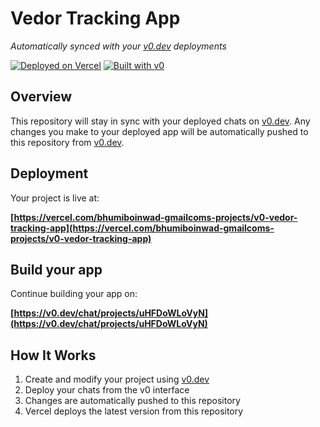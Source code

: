 # Vedor Tracking App

*Automatically synced with your [v0.dev](https://v0.dev) deployments*

[![Deployed on Vercel](https://img.shields.io/badge/Deployed%20on-Vercel-black?style=for-the-badge&logo=vercel)](https://vercel.com/bhumiboinwad-gmailcoms-projects/v0-vedor-tracking-app)
[![Built with v0](https://img.shields.io/badge/Built%20with-v0.dev-black?style=for-the-badge)](https://v0.dev/chat/projects/uHFDoWLoVyN)

## Overview

This repository will stay in sync with your deployed chats on [v0.dev](https://v0.dev).
Any changes you make to your deployed app will be automatically pushed to this repository from [v0.dev](https://v0.dev).

## Deployment

Your project is live at:

**[https://vercel.com/bhumiboinwad-gmailcoms-projects/v0-vedor-tracking-app](https://vercel.com/bhumiboinwad-gmailcoms-projects/v0-vedor-tracking-app)**

## Build your app

Continue building your app on:

**[https://v0.dev/chat/projects/uHFDoWLoVyN](https://v0.dev/chat/projects/uHFDoWLoVyN)**

## How It Works

1. Create and modify your project using [v0.dev](https://v0.dev)
2. Deploy your chats from the v0 interface
3. Changes are automatically pushed to this repository
4. Vercel deploys the latest version from this repository